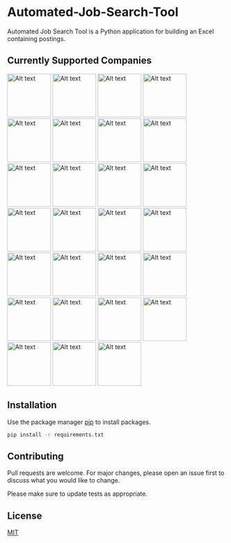 # Automated-Job-Search-Tool

Automated Job Search Tool is a Python application for building an Excel containing postings.

## Currently Supported Companies 

<p float="left">
<img src=https://www.ciena.com/__data/assets/file/0026/13796/prx-logo.svg alt="Alt text" width="100"/>
<img src=https://upload.wikimedia.org/wikipedia/commons/thumb/f/fc/Qualcomm-Logo.svg/2560px-Qualcomm-Logo.svg.png alt="Alt text" width="100"/>
<img src=https://companieslogo.com/img/orig/ADBE_BIG-1544171f.png alt="Alt text" width="100"/>
<img src=https://encrypted-tbn0.gstatic.com/images?q=tbn:ANd9GcTIMg6hvwsFSw_U_QY6YFW3yO1f9iURhbOlr_ajmB4Ow8eDccVLDemJ9KOzPOwpYYSbpg&usqp=CAU alt="Alt text" width="100"/>
<img src=https://bakerhughes.wd5.myworkdayjobs.com/BakerHughes/assets/logo alt="Alt text" width="100"/>
<img src=https://1000logos.net/wp-content/uploads/2017/05/Yahoo-Logo-2009.png alt="Alt text" width="100"/>
<img src=https://intel.wd1.myworkdayjobs.com/External/assets/logo alt="Alt text" width="100"/>
<img src=https://1000logos.net/wp-content/uploads/2020/08/McAfee-Logo.png alt="Alt text" width="100"/>
<img src=https://ag.wd3.myworkdayjobs.com/Airbus/assets/logo alt="Alt text" width="100"/>
<img src=https://alfalaval.wd3.myworkdayjobs.com/Alfa_Laval_jobs/assets/logo alt="Alt text" width="100"/>
<img src=https://alliance.wd3.myworkdayjobs.com/nissanjobs/assets/logo alt="Alt text" width="100"/>
<img src=https://cae.wd3.myworkdayjobs.com/career/assets/logo alt="Alt text" width="100"/>
<img src=https://dentsuaegis.wd3.myworkdayjobs.com/DAN_GLOBAL/assets/logo alt="Alt text" width="100"/>
<img src=https://dh.wd3.myworkdayjobs.com/wday/cxs/dh/DHC/sidebarimage/617650499f2201b24c3f46d427020d01 alt="Alt text" width="100"/>
<img src=https://hp.wd5.myworkdayjobs.com/wday/cxs/hp/ExternalCareerSite/sidebarimage/1ccf18eff185101ddaaab706fd2c0000 alt="Alt text" width="100"/>
<img src=https://kone.wd3.myworkdayjobs.com/wday/cxs/kone/Careers/sidebarimage/fb5ad9e04d5f01c17295ff0626021701 alt="Alt text" width="100"/>
<img src=https://nxp.wd3.myworkdayjobs.com/careers/assets/logo alt="Alt text" width="100"/>
<img src=https://oldmutual.wd3.myworkdayjobs.com/wday/cxs/oldmutual/Old_Mutual_Careers/sidebarimage/fe74dadff549010ef730d7f528021a01 alt="Alt text" width="100"/>
<img src=https://refinitiv.wd3.myworkdayjobs.com/Careers/assets/logo alt="Alt text" width="100"/>
<img src=https://philips.wd3.myworkdayjobs.com/wday/cxs/philips/jobs-and-careers/sidebarimage/6f18dc01ce2501c02189c39228022b01 alt="Alt text" width="100"/>
<img src=https://sec.wd3.myworkdayjobs.com/wday/cxs/sec/Samsung_Careers/sidebarimage/906b7ba8972101bcc1cf621a09052201 alt="Alt text" width="100"/>
<img src=https://siemensgamesa.wd3.myworkdayjobs.com/wday/cxs/siemensgamesa/SGRE/sidebarimage/b4576130f39401ab0f4c5dd426020c01 alt="Alt text" width="100"/>
<img src=https://slihrms.wd3.myworkdayjobs.com/Careers/assets/logo alt="Alt text" width="100"/>
<img src=https://sunlife.wd3.myworkdayjobs.com/wday/cxs/sunlife/Experienced-Jobs/sidebarimage/06c4e9d70d0901d82ee9a45e2602f500 alt="Alt text" width="100"/>
<img src=https://swift.wd3.myworkdayjobs.com/wday/cxs/swift/Join-Swift/sidebarimage/2f8e28c38f1f1000a41294aed8c60000 alt="Alt text" width="100"/>
<img src=https://wk.wd3.myworkdayjobs.com/External/assets/logo alt="Alt text" width="100"/>
<img src=https://diageo.wd3.myworkdayjobs.com/Diageo_Careers/assets/logo alt="Alt text" width="100"/>
</p>

## Installation

Use the package manager [pip](https://pip.pypa.io/en/stable/) to install packages.

```bash
pip install -r requirements.txt
```

## Contributing

Pull requests are welcome. For major changes, please open an issue first
to discuss what you would like to change.

Please make sure to update tests as appropriate.

## License

[MIT](https://choosealicense.com/licenses/mit/)
